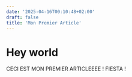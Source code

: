 ```yaml
---
date: '2025-04-16T00:10:48+02:00'
draft: false
title: 'Mon Premier Article'
---
```


# Hey world

CECI EST MON PREMIER ARTICLEEEE ! FIESTA !